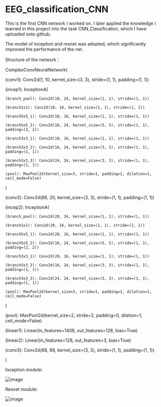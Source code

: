 # EEG_classification_CNN
This is the first CNN network I worked on. I later applied the knowledge I learned in this project into the task CNN_Classification, which I have uploaded onto github.

The model of inception and resnet was adopted, which significantly improved the performance of the net.

Structure of the network：

ComplexConvNeuralNetwork(

  (conv1): Conv2d(1, 10, kernel_size=(3, 3), stride=(1, 1), padding=(1, 1))
  
  (incep1): InceptionA(
  
    (branch_pool): Conv2d(10, 24, kernel_size=(1, 1), stride=(1, 1))
    
    (branch1x1): Conv2d(10, 16, kernel_size=(1, 1), stride=(1, 1))
    
    (branch5x5_1): Conv2d(10, 16, kernel_size=(1, 1), stride=(1, 1))
    
    (branch5x5_2): Conv2d(16, 24, kernel_size=(5, 5), stride=(1, 1), padding=(2, 2))
    
    (branch3x3_1): Conv2d(10, 16, kernel_size=(1, 1), stride=(1, 1))
    
    (branch3x3_2): Conv2d(16, 24, kernel_size=(3, 3), stride=(1, 1), padding=(1, 1))
    
    (branch3x3_3): Conv2d(24, 24, kernel_size=(3, 3), stride=(1, 1), padding=(1, 1))
    
    (pool): MaxPool2d(kernel_size=3, stride=1, padding=1, dilation=1, ceil_mode=False)
    
  )
  
  (conv2): Conv2d(88, 20, kernel_size=(3, 3), stride=(1, 1), padding=(1, 1))
  
  (incep2): InceptionA(
  
    (branch_pool): Conv2d(20, 24, kernel_size=(1, 1), stride=(1, 1))
    
    (branch1x1): Conv2d(20, 16, kernel_size=(1, 1), stride=(1, 1))
    
    (branch5x5_1): Conv2d(20, 16, kernel_size=(1, 1), stride=(1, 1))
    
    (branch5x5_2): Conv2d(16, 24, kernel_size=(5, 5), stride=(1, 1), padding=(2, 2))
    
    (branch3x3_1): Conv2d(20, 16, kernel_size=(1, 1), stride=(1, 1))
    
    (branch3x3_2): Conv2d(16, 24, kernel_size=(3, 3), stride=(1, 1), padding=(1, 1))
    
    (branch3x3_3): Conv2d(24, 24, kernel_size=(3, 3), stride=(1, 1), padding=(1, 1))
    
    (pool): MaxPool2d(kernel_size=3, stride=1, padding=1, dilation=1, ceil_mode=False)
    
  )
  
  (pool): MaxPool2d(kernel_size=2, stride=2, padding=0, dilation=1, ceil_mode=False)
  
  (linear1): Linear(in_features=1408, out_features=128, bias=True)
  
  (linear2): Linear(in_features=128, out_features=3, bias=True)
  
  (conv3): Conv2d(88, 88, kernel_size=(3, 3), stride=(1, 1), padding=(1, 1))
  
)

Inception module:

![image](https://user-images.githubusercontent.com/79852857/213988986-8500fe8a-5f08-4dd7-8d35-1203a3c27fcd.png)

Resnet module:

![image](https://user-images.githubusercontent.com/79852857/213989090-329d367c-eb8a-4e8f-b3d9-b2f266a74bca.png)
